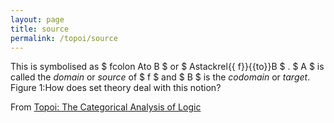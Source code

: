 ```yaml
---
layout: page
title: source
permalink: /topoi/source
---
```

This is symbolised as $ fcolon Ato B $ or $ Astackrel{{ f}}{{to}}B $ . $ A $ is called the _domain_ or _source_ of $ f $ and $ B $ is the _codomain_ or _target_. Figure 1:How does set theory deal with this notion?


From [Topoi: The Categorical Analysis of Logic](https://mathgloss.github.io/MathGloss/topoi.html)